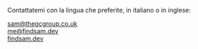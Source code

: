 Contattatemi con la lingua che preferite, in italiano o in inglese:

sam@thegcgroup.co.uk\
me@findsam.dev\
[findsam.dev](https://findsam.dev)




